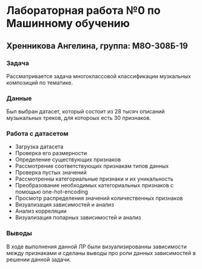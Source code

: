 # Лабораторная работа №0 по Машинному обучению

## Хренникова Ангелина, группа: М8О-308Б-19

### Задача

Рассматривается задача многоклассовой классификации музкальных композиций по тематике.

### Данные 

Был выбран датасет, который состоит из 28 тысяч описаний музыкальных треков, для котороых есть 30 признаков.

### Работа с датасетом

- Загрузка датасета
- Проверка его размерности
- Определение существующих признаков
- Рассмотрение соответствующих признакам типов данных
- Проверка пустых значений
- Рассмотренны категориальные признаки и их уникальность
- Преобразование необходимых категориальных признаков с помощью one-hot-encoding
- Просмотр распределения значений количественных признаков
- Визуализация зависимостей и анализ
- Анализ корреляции
- Визуализация попарных зависимостей и анализ

### Выводы 

В ходе выполнения данной ЛР были визуализированны зависимости между признаками и сделаны выводы про роли данных зависимостей в решении данной задачи.
